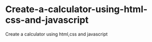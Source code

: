 # Create-a-calculator-using-html-css-and-javascript
Create a calculator using html,css and javascript

